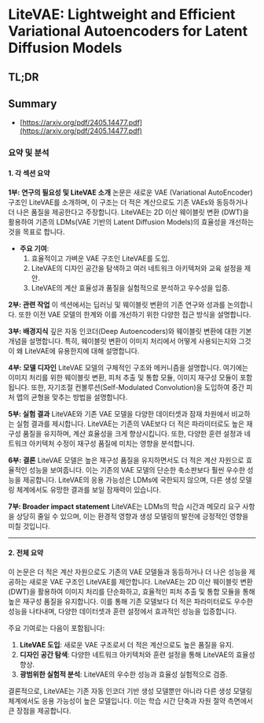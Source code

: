 # LiteVAE: Lightweight and Efficient Variational Autoencoders for Latent Diffusion Models
## TL;DR
## Summary
- [https://arxiv.org/pdf/2405.14477.pdf](https://arxiv.org/pdf/2405.14477.pdf)

### 요약 및 분석

#### 1. 각 섹션 요약

**1부: 연구의 필요성 및 LiteVAE 소개**
논문은 새로운 VAE (Variational AutoEncoder) 구조인 LiteVAE를 소개하며, 이 구조는 더 적은 계산으로도 기존 VAEs와 동등하거나 더 나은 품질을 제공한다고 주장합니다. LiteVAE는 2D 이산 웨이블릿 변환 (DWT)을 활용하여 기존의 LDMs(VAE 기반의 Latent Diffusion Models)의 효율성을 개선하는 것을 목표로 합니다.

- **주요 기여**:
  1. 효율적이고 가벼운 VAE 구조인 LiteVAE를 도입.
  2. LiteVAE의 디자인 공간을 탐색하고 여러 네트워크 아키텍처와 교육 설정을 제안.
  3. LiteVAE의 계산 효율성과 품질을 실험적으로 분석하고 우수성을 입증.

**2부: 관련 작업**
이 섹션에서는 딥러닝 및 웨이블릿 변환의 기존 연구와 성과를 논의합니다. 또한 이전 VAE 모델의 한계와 이를 개선하기 위한 다양한 접근 방식을 설명합니다.

**3부: 배경지식**
깊은 자동 인코더(Deep Autoencoders)와 웨이블릿 변환에 대한 기본 개념을 설명합니다. 특히, 웨이블릿 변환이 이미지 처리에서 어떻게 사용되는지와 그것이 왜 LiteVAE에 유용한지에 대해 설명합니다.

**4부: 모델 디자인**
LiteVAE 모델의 구체적인 구조와 메커니즘을 설명합니다. 여기에는 이미지 처리를 위한 웨이블릿 변환, 피처 추출 및 통합 모듈, 이미지 재구성 모듈이 포함됩니다. 또한, 자기조절 컨볼루션(Self-Modulated Convolution)을 도입하여 중간 피처 맵의 균형을 맞추는 방법을 설명합니다.

**5부: 실험 결과**
LiteVAE와 기존 VAE 모델을 다양한 데이터셋과 잠재 차원에서 비교하는 실험 결과를 제시합니다. LiteVAE는 기존의 VAE보다 더 적은 파라미터로도 높은 재구성 품질을 유지하며, 계산 효율성을 크게 향상시킵니다. 또한, 다양한 훈련 설정과 네트워크 아키텍처 수정이 재구성 품질에 미치는 영향을 분석합니다.

**6부: 결론**
LiteVAE 모델은 높은 재구성 품질을 유지하면서도 더 적은 계산 자원으로 효율적인 성능을 보여줍니다. 이는 기존의 VAE 모델의 단순한 축소판보다 훨씬 우수한 성능을 제공합니다. LiteVAE의 응용 가능성은 LDMs에 국한되지 않으며, 다른 생성 모델링 체계에서도 유망한 결과를 보일 잠재력이 있습니다.

**7부: Broader impact statement**
LiteVAE는 LDMs의 학습 시간과 메모리 요구 사항을 상당히 줄일 수 있으며, 이는 환경적 영향과 생성 모델링의 발전에 긍정적인 영향을 미칠 것입니다.

---

#### 2. 전체 요약

이 논문은 더 적은 계산 자원으로도 기존의 VAE 모델들과 동등하거나 더 나은 성능을 제공하는 새로운 VAE 구조인 LiteVAE를 제안합니다. LiteVAE는 2D 이산 웨이블릿 변환(DWT)을 활용하여 이미지 처리를 단순화하고, 효율적인 피처 추출 및 통합 모듈을 통해 높은 재구성 품질을 유지합니다. 이를 통해 기존 모델보다 더 적은 파라미터로도 우수한 성능을 나타내며, 다양한 데이터셋과 훈련 설정에서 효과적인 성능을 입증합니다.

주요 기여로는 다음이 포함됩니다:
1. **LiteVAE 도입**: 새로운 VAE 구조로서 더 적은 계산으로도 높은 품질을 유지.
2. **디자인 공간 탐색**: 다양한 네트워크 아키텍처와 훈련 설정을 통해 LiteVAE의 효율성 향상.
3. **광범위한 실험적 분석**: LiteVAE의 우수한 성능과 효율성 실험적으로 검증.

결론적으로, LiteVAE는 기존 자동 인코더 기반 생성 모델뿐만 아니라 다른 생성 모델링 체계에서도 응용 가능성이 높은 모델입니다. 이는 학습 시간 단축과 자원 절약 측면에서 큰 장점을 제공합니다.